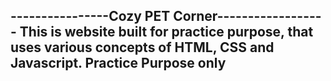 ----------------Cozy PET Corner------------------
This is website built for practice purpose, that uses various concepts of HTML, CSS and Javascript.
Practice Purpose only
---------------------------------------------------------------------------------------------

